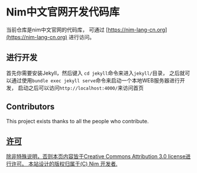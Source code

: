 # Nim中文官网开发代码库

当前仓库是nim中文官网的代码库，
可通过 [https://nim-lang-cn.org](https://nim-lang-cn.org) 进行访问。


## 进行开发

首先你需要安装Jekyll，然后键入 ``cd jekyll``命令来进入`jekyll/`目录， 
之后就可以通过使用`bundle exec jekyll serve`命令来启动一个本地WEB服务器进行开发， 
启动之后可以访问`http://localhost:4000/`来访问首页

## Contributors

This project exists thanks to all the people who contribute.
<a href="https://github.com/nim-lang-cn/website/graphs/contributors">

## 许可

除非特殊说明，否则本页内容皆于Creative Commons Attribution 3.0 license进行许可。
本站设计的版权归属于(C) Nim 开发者.

